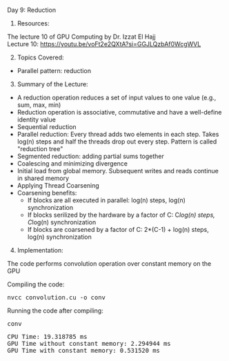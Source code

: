 Day 9: Reduction

1) Resources:

The lecture 10 of GPU Computing by Dr. Izzat El Hajj  
Lecture 10: https://youtu.be/voFt2e2QXtA?si=GGJLQzbAf0WcgWVL

2) Topics Covered:

- Parallel pattern: reduction

3) Summary of the Lecture:  

- A reduction operation reduces a set of input values to one value (e.g., sum, max, min)
- Reduction operation is associative, commutative and have a well-define identity value
- Sequential reduction
- Parallel reduction: Every thread adds two elements in each step. Takes log(n) steps and half the threads drop out every step. Pattern is called "reduction tree"
- Segmented reduction: adding partial sums together
- Coalescing and minimizing divergence
- Initial load from global memory. Subsequent writes and reads continue in shared memory
- Applying Thread Coarsening
- Coarsening benefits:
    - If blocks are all executed in parallel: log(n) steps, log(n) synchronization
    - If blocks serilized by the hardware by a factor of C: C*log(n) steps, C*log(n) synchronization
    - If blocks are coarsened by a factor of C: 2*(C-1) + log(n) steps, log(n) synchronization

4) Implementation:

The code performs convolution operation over constant memory on the GPU

Compiling the code:  

<pre>nvcc convolution.cu -o conv</pre>

Running the code after compiling: 
<pre>conv</pre>

<pre>CPU Time: 19.318785 ms
GPU Time without constant memory: 2.294944 ms
GPU Time with constant memory: 0.531520 ms</pre>
